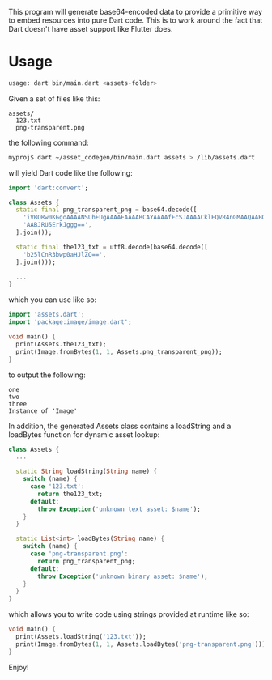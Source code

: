 This program will generate base64-encoded data to provide a primitive way to embed resources into pure Dart code. This is to work around the fact that Dart doesn't have asset support like Flutter does.

# Usage
```sh
usage: dart bin/main.dart <assets-folder>
```

Given a set of files like this:

```
assets/
  123.txt
  png-transparent.png
```

the following command:

```sh
myproj$ dart ~/asset_codegen/bin/main.dart assets > /lib/assets.dart
```

will yield Dart code like the following:

```dart
import 'dart:convert';

class Assets {
  static final png_transparent_png = base64.decode([
    'iVBORw0KGgoAAAANSUhEUgAAAAEAAAABCAYAAAAfFcSJAAAACklEQVR4nGMAAQAABQABDQottAAA',
    'AABJRU5ErkJggg==',
  ].join());

  static final the123_txt = utf8.decode(base64.decode([
    'b25lCnR3bwp0aHJlZQ==',
  ].join()));

  ...
}
```
which you can use like so:

```dart
import 'assets.dart';
import 'package:image/image.dart';

void main() {
  print(Assets.the123_txt);
  print(Image.fromBytes(1, 1, Assets.png_transparent_png));
}
```

to output the following:

```
one
two
three
Instance of 'Image'
```

In addition, the generated Assets class contains a loadString and a loadBytes function for dynamic asset lookup:

```dart
class Assets {
  ...

  static String loadString(String name) {
    switch (name) {
      case '123.txt':
        return the123_txt;
      default:
        throw Exception('unknown text asset: $name');
    }
  }

  static List<int> loadBytes(String name) {
    switch (name) {
      case 'png-transparent.png':
        return png_transparent_png;
      default:
        throw Exception('unknown binary asset: $name');
    }
  }
}

```
which allows you to write code using strings provided at runtime like so:

```dart
void main() {
  print(Assets.loadString('123.txt'));
  print(Image.fromBytes(1, 1, Assets.loadBytes('png-transparent.png')));
}
```

Enjoy!